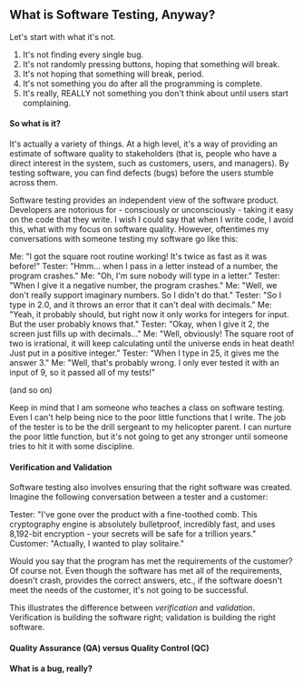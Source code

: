 ## What is Software Testing, Anyway?

Let's start with what it's not.

1. It's not finding every single bug.
2. It's not randomly pressing buttons, hoping that something will break.
3. It's not hoping that something will break, period.
4. It's not something you do after all the programming is complete.
5. It's really, REALLY not something you don't think about until users start complaining.

#### So what is it?

  It's actually a variety of things.  At a high level, it's a way of providing an estimate of software quality to stakeholders (that is, people who have a direct interest in the system, such as customers, users, and managers).  By testing software, you can find defects (bugs) before the users stumble across them.

   Software testing provides an independent view of the software product.  Developers are notorious for - consciously or unconsciously - taking it easy on the code that they write.  I wish I could say that when I write code, I avoid this, what with my focus on software quality.  However, oftentimes my conversations with someone testing my software go like this:

Me: "I got the square root routine working!  It's twice as fast as it was before!"
Tester: "Hmm... when I pass in a letter instead of a number, the program crashes."
Me: "Oh, I'm sure nobody will type in a letter."
Tester: "When I give it a negative number, the program crashes."
Me: "Well, we don't really support imaginary numbers.  So I didn't do that."
Tester: "So I type in 2.0, and it throws an error that it can't deal with decimals."
Me: "Yeah, it probably should, but right now it only works for integers for input.  But the user probably knows that."
Tester: "Okay, when I give it 2, the screen just fills up with decimals..."
Me: "Well, obviously!  The square root of two is irrational, it will keep calculating until the universe ends in heat death!  Just put in a positive integer."
Tester: "When I type in 25, it gives me the answer 3."
Me: "Well, that's probably wrong.  I only ever tested it with an input of 9, so it passed all of my tests!"

(and so on)

   Keep in mind that I am someone who teaches a class on software testing.  Even I can't help being nice to the poor little functions that I write.  The job of the tester is to be the drill sergeant to my helicopter parent.  I can nurture the poor little function, but it's not going to get any stronger until someone tries to hit it with some discipline.



#### Verification and Validation

  Software testing also involves ensuring that the right software was created.  Imagine the following conversation between a tester and a customer:

Tester: "I've gone over the product with a fine-toothed comb.  This cryptography engine is absolutely bulletproof, incredibly fast, and uses 8,192-bit encryption - your secrets will be safe for a trillion years."
Customer: "Actually, I wanted to play solitaire."

  Would you say that the program has met the requirements of the customer?  Of course not.  Even though the software has met all of the requirements, doesn't crash, provides the correct answers, etc., if the software doesn't meet the needs of the customer, it's not going to be successful.

  This illustrates the difference between *verification* and *validation*.  Verification is building the software right; validation is building the right software.

#### Quality Assurance (QA) versus Quality Control (QC)

#### What is a bug, really?